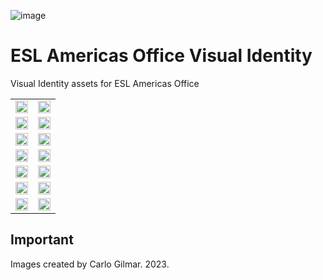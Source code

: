 ![image](https://user-images.githubusercontent.com/17634377/210445036-590a684b-3716-4670-b120-17d08d0f0499.png)

# ESL Americas Office Visual Identity

Visual Identity assets for ESL Americas Office

<table width="100%">
  <tr>
    <td>
     <img src="https://user-images.githubusercontent.com/17634377/210445988-d81f14a7-58d6-43c4-b660-a4b2a60fd0d3.png" width="100%"/>
    </td>
    <td>
     <img src="https://user-images.githubusercontent.com/17634377/210446293-17cf2e9d-8818-4baa-bee8-94da7cd1c37f.png" width="100%"/>
    </td>
  </tr>
  <tr>
    <td>
     <img src="https://user-images.githubusercontent.com/17634377/210446357-f34693bf-4c7f-44b3-8c01-eaf6a04c8ef4.png" width="100%"/>
    </td>
    <td>
     <img src="https://user-images.githubusercontent.com/17634377/210446434-a39b98c7-bd54-4081-a3f5-1b0868ad3531.png" width="100%"/>
    </td>
  </tr>
    <tr>
    <td>
     <img src="https://user-images.githubusercontent.com/17634377/210446477-63c77647-b931-430a-be1a-6b55ef78c551.png" width="100%"/>
    </td>
    <td>
     <img src="https://user-images.githubusercontent.com/17634377/210448234-db039015-d353-44cc-ae70-e666d18d2efc.png" width="100%"/>
    </td>
  </tr>
    </tr>
    <tr>
    <td>
     <img src="https://user-images.githubusercontent.com/17634377/210455505-ba08fff2-5691-4b1d-9cc3-11ade1355538.png" width="100%"/>
    </td>
    <td>
    <img src="https://user-images.githubusercontent.com/17634377/210591812-02ee3a96-a5b2-4e74-b687-ab5e02ce5c81.png" width="100%"/>
    </td>
  </tr>
  
  <tr>
    <td>
     <img src="https://user-images.githubusercontent.com/17634377/210592037-9a6b1c76-0197-49ca-8971-2054c051b770.png" width="100%"/>
    </td>
    <td>
    <img src="https://user-images.githubusercontent.com/17634377/210592040-f77042ba-0918-4517-9dd7-9e4796cda446.png" width="100%"/>
    </td>
  </tr>
  
  <tr>
    <td>
     <img src="https://user-images.githubusercontent.com/17634377/210592035-580510a3-9689-43ea-a069-cf917f04eef0.png" width="100%"/>
    </td>
    <td>
    <img src="https://user-images.githubusercontent.com/17634377/210592032-0b2c91cb-c59c-4842-9889-358740870e63.png" width="100%"/>
    </td>
  </tr>
  
  <tr>
    <td>
     <img src="https://user-images.githubusercontent.com/17634377/210592025-90dbd93a-a0a5-4f1d-8af1-27523214c3af.png" width="100%"/>
    </td>
    <td>
      <img src="https://user-images.githubusercontent.com/17634377/210592684-cd9dfbc2-60ba-4611-ac19-f4fa5320f348.png" width="100%"/>
    </td>
  </tr>
</table>


## Important

Images created by Carlo Gilmar. 2023.
